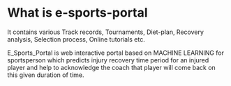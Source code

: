 # What is e-sports-portal
It contains various Track records, Tournaments, Diet-plan, Recovery analysis, Selection process, Online tutorials etc.

E_Sports_Portal is web interactive portal based on MACHINE LEARNING for sportsperson which predicts injury recovery time period for an injured player 
and help to acknowledge the coach that player will come back on this given duration of time.

